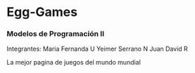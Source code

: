 # Egg-Games
### Modelos de Programación II

Integrantes:
Maria Fernanda U
Yeimer Serrano N
Juan David R

La mejor pagina de juegos del mundo mundial
